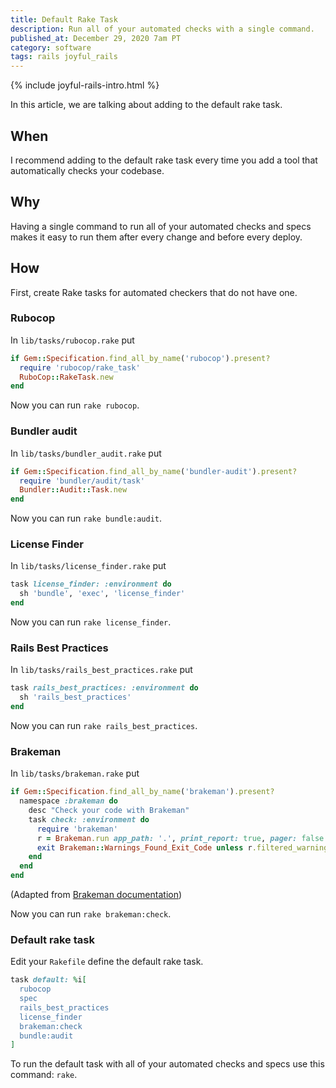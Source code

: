 ```yaml
---
title: Default Rake Task
description: Run all of your automated checks with a single command.
published_at: December 29, 2020 7am PT
category: software
tags: rails joyful_rails
---
```


{% include joyful-rails-intro.html %}

In this article, we are talking about adding to the default rake task.

## When

I recommend adding to the default rake task every time you add a tool that
automatically checks your codebase.

## Why

Having a single command to run all of your automated checks and specs makes it
easy to run them after every change and before every deploy.

## How

First, create Rake tasks for automated checkers that do not have one.

### Rubocop

In `lib/tasks/rubocop.rake` put

```ruby
if Gem::Specification.find_all_by_name('rubocop').present?
  require 'rubocop/rake_task'
  RuboCop::RakeTask.new
end
```

Now you can run `rake rubocop`.

### Bundler audit

In `lib/tasks/bundler_audit.rake` put

```ruby
if Gem::Specification.find_all_by_name('bundler-audit').present?
  require 'bundler/audit/task'
  Bundler::Audit::Task.new
end
```

Now you can run `rake bundle:audit`.

### License Finder

In `lib/tasks/license_finder.rake` put

```ruby
task license_finder: :environment do
  sh 'bundle', 'exec', 'license_finder'
end
```

Now you can run `rake license_finder`.

### Rails Best Practices

In `lib/tasks/rails_best_practices.rake` put

```ruby
task rails_best_practices: :environment do
  sh 'rails_best_practices'
end
```

Now you can run `rake rails_best_practices`.

### Brakeman

In `lib/tasks/brakeman.rake` put

```ruby
if Gem::Specification.find_all_by_name('brakeman').present?
  namespace :brakeman do
    desc "Check your code with Brakeman"
    task check: :environment do
      require 'brakeman'
      r = Brakeman.run app_path: '.', print_report: true, pager: false
      exit Brakeman::Warnings_Found_Exit_Code unless r.filtered_warnings.empty?
    end
  end
end
```

(Adapted from [Brakeman documentation](https://brakemanscanner.org/docs/rake/))

Now you can run `rake brakeman:check`.

### Default rake task

Edit your `Rakefile` define the default rake task.

```ruby
task default: %i[
  rubocop
  spec
  rails_best_practices
  license_finder
  brakeman:check
  bundle:audit
]
```

To run the default task with all of your automated checks and specs use this
command: `rake`.
